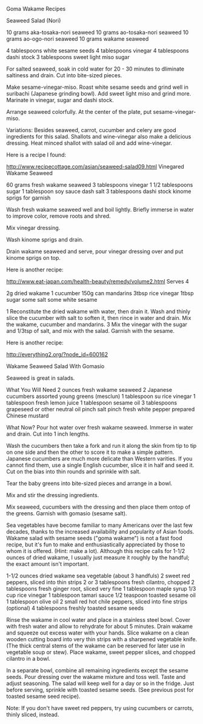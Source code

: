 ﻿Goma Wakame Recipes

Seaweed Salad (Nori)

10 grams aka-tosaka-nori seaweed 10 grams ao-tosaka-nori seaweed 10 grams
ao-ogo-nori seaweed 10 grams wakame seaweed

4 tablespoons white sesame seeds 4 tablespoons vinegar 4 tablespoons dashi stock
3 tablespoons sweet light miso sugar

For salted seaweed, soak in cold water for 20 - 30 minutes to dliminate
saltiness and drain. Cut into bite-sized pieces.

Make sesame-vinegar-miso. Roast white sesame seeds and grind well in suribachi
(Japanese grinding bowl). Add sweet light miso and grind more. Marinate in
vinegar, sugar and dashi stock.

Arrange seaweed colorfully. At the center of the plate, put sesame-vinegar-miso.

Variations: Besides seaweed, carrot, cucumber and celery are good ingredients
for this salad. Shallots and wine-vinegar also make a delicious dressing. Heat
minced shallot with salad oil and add wine-vinegar.

Here is a recipe I found:

http://www.recipecottage.com/asian/seaweed-salad09.html Vinegared Wakame Seaweed

60 grams fresh wakame seaweed 3 tablespoons vinegar 1 1/2 tablespoons sugar 1
tablespoon soy sauce dash salt 3 tablespoons dashi stock kinome sprigs for
garnish

Wash fresh wakame seaweed well and boil lightly. Briefly immerse in water to
improve color, remove roots and shred.

Mix vinegar dressing.

Wash kinome sprigs and drain.

Drain wakame seaweed and serve, pour vinegar dressing over and put kinome sprigs
on top.

Here is another recipe:

http://www.eat-japan.com/health-beauty/remedy/volume2.html Serves 4

2g dried wakame 1 cucumber 150g can mandarins 3tbsp rice vinegar 1tbsp sugar
some salt some white sesame

1 Reconstitute the dried wakame with water, then drain it. Wash and thinly slice
the cucumber with salt to soften it, then rince in water and drain. Mix the
wakame, cucumber and mandarins. 3 Mix the vinegar with the sugar and 1/3tsp of
salt, and mix with the salad. Garnish with the sesame.

Here is another recipe:

http://everything2.org/?node_id=600162

Wakame Seaweed Salad With Gomasio

Seaweed is great in salads.

What You Will Need 2 ounces fresh wakame seaweed 2 Japanese cucumbers assorted
young greens (mesclun) 1 tablespoon su rice vinegar 1 tablespoon fresh lemon
juice 1 tablespoon sesame oil 3 tablespoons grapeseed or other neutral oil pinch
salt pinch fresh white pepper prepared Chinese mustard

What Now? Pour hot water over fresh wakame seaweed. Immerse in water and drain.
Cut into 1 inch lengths.

Wash the cucumbers then take a fork and run it along the skin from tip to tip on
one side and then the other to score it to make a simple pattern. Japanese
cucumbers are much more delicate than Western varities. If you cannot find them,
use a single English cucumber, slice it in half and seed it. Cut on the bias
into thin rounds and sprinkle with salt.

Tear the baby greens into bite-sized pieces and arrange in a bowl.

Mix and stir the dressing ingredients.

Mix seaweed, cucumbers with the dressing and then place them ontop of the
greens. Garnish with gomasio (sesame salt).

Sea vegetables have become familiar to many Americans over the last few decades,
thanks to the increased availability and popularity of Asian foods. Wakame salad
with sesame seeds ("goma wakame") is not a fast food recipe, but it's fun to
make and enthusiastically appreciated by those to whom it is offered. (Hint:
make a lot). Although this recipe calls for 1-1/2 ounces of dried wakame, I
usually just measure it roughly by the handful; the exact amount isn't
important.

1-1/2 ounces dried wakame sea vegetable (about 3 handfuls) 2 sweet red peppers,
sliced into thin strips 2 or 3 tablespoons fresh cilantro, chopped 2 tablespoons
fresh ginger root, sliced very fine 1 tablespoon maple syrup 1/3 cup rice
vinegar 1 tablespoon tamari sauce 1/2 teaspoon toasted sesame oil 1 tablespoon
olive oil 2 small red hot chile peppers, sliced into fine strips (optional) 4
tablespoons freshly toasted sesame seeds

Rinse the wakame in cool water and place in a stainless steel bowl. Cover with
fresh water and allow to rehydrate for about 5 minutes. Drain wakame and squeeze
out excess water with your hands. Slice wakame on a clean wooden cutting board
into very thin strips with a sharpened vegetable knife. (The thick central stems
of the wakame can be reserved for later use in vegetable soup or stew). Place
wakame, sweet pepper slices, and chopped cilantro in a bowl.

In a separate bowl, combine all remaining ingredients except the sesame seeds.
Pour dressing over the wakame mixture and toss well. Taste and adjust seasoning.
The salad will keep well for a day or so in the fridge. Just before serving,
sprinkle with toasted sesame seeds. (See previous post for toasted sesame seed
recipe).

Note: If you don't have sweet red peppers, try using cucumbers or carrots,
thinly sliced, instead.
